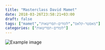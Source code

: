 ```yaml
---
title: "Masterclass David Mamet"
date: 2018-03-26T23:58:21+03:00
draft: false
tags: ["mamet","מאסטר-קלאס","לומדים-תסריטאות"]
categories: ["לומדים-תסריטאות"]
---
```


![Example image](//localhost:1313/images/dex.jpg)

